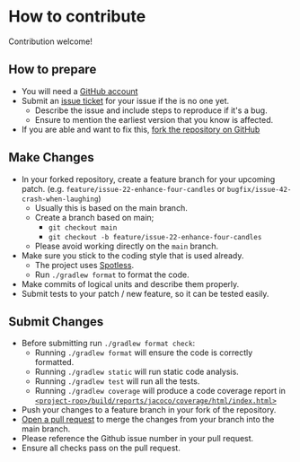 # How to contribute

Contribution welcome!

## How to prepare

* You will need a [GitHub account](https://github.com/signup/free)
* Submit an [issue ticket](https://github.com/creek-service/creek-kafka/issues/new) for your issue if the is no one yet.
    * Describe the issue and include steps to reproduce if it's a bug.
    * Ensure to mention the earliest version that you know is affected.
* If you are able and want to fix this, [fork the repository on GitHub](https://docs.github.com/en/get-started/quickstart/fork-a-repo)

## Make Changes

* In your forked repository, create a feature branch for your upcoming patch. (e.g. `feature/issue-22-enhance-four-candles` or `bugfix/issue-42-crash-when-laughing`)
   * Usually this is based on the main branch.
   * Create a branch based on main;
     * `git checkout main`
     * `git checkout -b feature/issue-22-enhance-four-candles`
   * Please avoid working directly on the `main` branch.
* Make sure you stick to the coding style that is used already.
  * The project uses [Spotless](https://github.com/diffplug/spotless).
  * Run `./gradlew format` to format the code.
* Make commits of logical units and describe them properly.
* Submit tests to your patch / new feature, so it can be tested easily.

## Submit Changes

* Before submitting run `./gradlew format check`:
  * Running `./gradlew format` will ensure the code is correctly formatted. 
  * Running `./gradlew static` will run static code analysis.
  * Running `./gradlew test` will run all the tests.
  * Running `./gradlew coverage` will produce a code coverage report in 
    [`<project-roo>/build/reports/jacoco/coverage/html/index.html>`](build/reports/jacoco/coverage/html/index.html)
* Push your changes to a feature branch in your fork of the repository.
* [Open a pull request](https://docs.github.com/en/pull-requests/collaborating-with-pull-requests/proposing-changes-to-your-work-with-pull-requests/creating-a-pull-request-from-a-fork) to merge the changes from your branch into the main branch.
* Please reference the Github issue number in your pull request. 
* Ensure all checks pass on the pull request.

